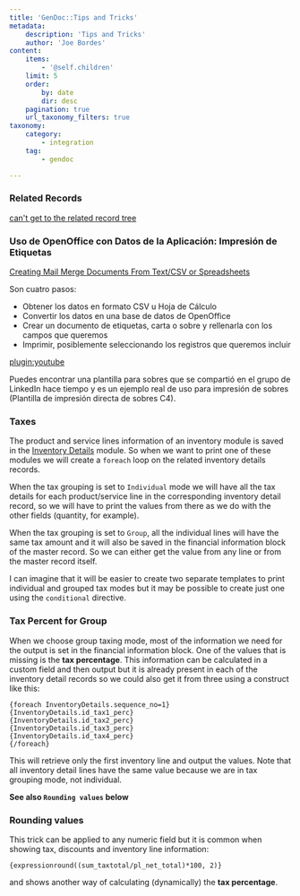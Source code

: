 ```yaml
---
title: 'GenDoc::Tips and Tricks'
metadata:
    description: 'Tips and Tricks'
    author: 'Joe Bordes'
content:
    items:
        - '@self.children'
    limit: 5
    order:
        by: date
        dir: desc
    pagination: true
    url_taxonomy_filters: true
taxonomy:
    category:
        - integration
    tag:
        - gendoc

---
```


### Related Records

[can't get to the related record tree](https://discussions.corebos.org/showthread.php?tid=1615)

### Uso de OpenOffice con Datos de la Aplicación: Impresión de Etiquetas

[Creating Mail Merge Documents From Text/CSV or Spreadsheets](http://openoffice.blogs.com/openoffice/2007/01/mail_merge_in_o.html)

Son cuatro pasos:

- Obtener los datos en formato CSV u Hoja de Cálculo
- Convertir los datos en una base de datos de OpenOffice
- Crear un documento de etiquetas, carta o sobre y rellenarla con los campos que queremos
- Imprimir, posiblemente seleccionando los registros que queremos incluir

[plugin:youtube](https://youtu.be/mM5dsPDt6ig)

Puedes encontrar una plantilla para sobres que se compartió en el grupo de LinkedIn hace tiempo y es un ejemplo real de uso para impresión de sobres (Plantilla de impresión directa de sobres C4).

### Taxes

The product and service lines information of an inventory module is saved in the [Inventory Details](https://blog.corebos.org/blog/inventorydetails) module. So when we want to print one of these modules we will create a `foreach` loop on the related inventory details records.

When the tax grouping is set to `Individual` mode we will have all the tax details for each product/service line in the corresponding inventory detail record, so we will have to print the values from there as we do with the other fields (quantity, for example).

When the tax grouping is set to `Group`, all the individual lines will have the same tax amount and it will also be saved in the financial information block of the master record. So we can either get the value from any line or from the master record itself.

I can imagine that it will be easier to create two separate templates to print individual and grouped tax modes but it may be possible to create just one using the `conditional` directive.

### Tax Percent for Group

When we choose group taxing mode, most of the information we need for the output is set in the financial information block. One of the values that is missing is the **tax percentage**. This information can be calculated in a custom field and then output but it is already present in each of the inventory detail records so we could also get it from three using a construct like this:

```
{foreach InventoryDetails.sequence_no=1}
{InventoryDetails.id_tax1_perc}
{InventoryDetails.id_tax2_perc}
{InventoryDetails.id_tax3_perc}
{InventoryDetails.id_tax4_perc}
{/foreach}
```

This will retrieve only the first inventory line and output the values. Note that all inventory detail lines have the same value because we are in tax grouping mode, not individual.

**See also `Rounding values` below**

### Rounding values

This trick can be applied to any numeric field but it is common when showing tax, discounts and inventory line information:

`{expressionround((sum_taxtotal/pl_net_total)*100, 2)}`

and shows another way of calculating (dynamically) the **tax percentage**.

